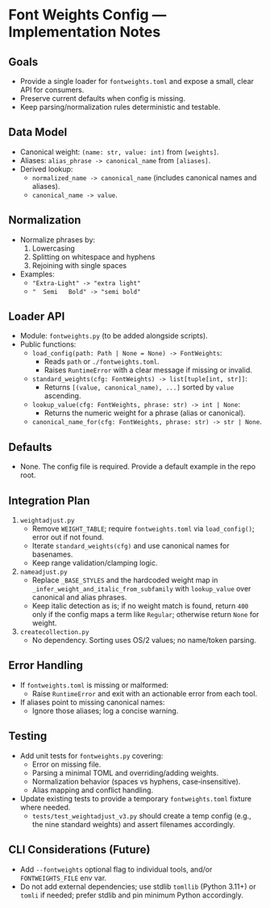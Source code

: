 Font Weights Config — Implementation Notes
=========================================

Goals
-----
- Provide a single loader for `fontweights.toml` and expose a small, clear API for consumers.
- Preserve current defaults when config is missing.
- Keep parsing/normalization rules deterministic and testable.

Data Model
----------
- Canonical weight: `(name: str, value: int)` from `[weights]`.
- Aliases: `alias_phrase -> canonical_name` from `[aliases]`.
- Derived lookup:
  - `normalized_name -> canonical_name` (includes canonical names and aliases).
  - `canonical_name -> value`.

Normalization
-------------
- Normalize phrases by:
  1. Lowercasing
  2. Splitting on whitespace and hyphens
  3. Rejoining with single spaces
- Examples:
  - `"Extra-Light" -> "extra light"`
  - `"  Semi   Bold" -> "semi bold"`

Loader API
----------
- Module: `fontweights.py` (to be added alongside scripts).
- Public functions:
  - `load_config(path: Path | None = None) -> FontWeights`:
    - Reads `path` or `./fontweights.toml`.
    - Raises `RuntimeError` with a clear message if missing or invalid.
  - `standard_weights(cfg: FontWeights) -> list[tuple[int, str]]`:
    - Returns `[(value, canonical_name), ...]` sorted by `value` ascending.
  - `lookup_value(cfg: FontWeights, phrase: str) -> int | None`:
    - Returns the numeric weight for a phrase (alias or canonical).
  - `canonical_name_for(cfg: FontWeights, phrase: str) -> str | None`.

Defaults
--------
- None. The config file is required. Provide a default example in the repo root.

Integration Plan
----------------
1. `weightadjust.py`
   - Remove `WEIGHT_TABLE`; require `fontweights.toml` via `load_config()`; error out if not found.
   - Iterate `standard_weights(cfg)` and use canonical names for basenames.
   - Keep range validation/clamping logic.
2. `nameadjust.py`
   - Replace `_BASE_STYLES` and the hardcoded weight map in `_infer_weight_and_italic_from_subfamily` with `lookup_value` over canonical and alias phrases.
   - Keep italic detection as is; if no weight match is found, return `400` only if the config maps a term like `Regular`; otherwise return `None` for weight.
3. `createcollection.py`
   - No dependency. Sorting uses OS/2 values; no name/token parsing.

Error Handling
--------------
- If `fontweights.toml` is missing or malformed:
  - Raise `RuntimeError` and exit with an actionable error from each tool.
- If aliases point to missing canonical names:
  - Ignore those aliases; log a concise warning.

Testing
-------
- Add unit tests for `fontweights.py` covering:
  - Error on missing file.
  - Parsing a minimal TOML and overriding/adding weights.
  - Normalization behavior (spaces vs hyphens, case‑insensitive).
  - Alias mapping and conflict handling.
- Update existing tests to provide a temporary `fontweights.toml` fixture where needed.
  - `tests/test_weightadjust_v3.py` should create a temp config (e.g., the nine standard weights) and assert filenames accordingly.

CLI Considerations (Future)
---------------------------
- Add `--fontweights` optional flag to individual tools, and/or `FONTWEIGHTS_FILE` env var.
- Do not add external dependencies; use stdlib `tomllib` (Python 3.11+) or `tomli` if needed; prefer stdlib and pin minimum Python accordingly.
